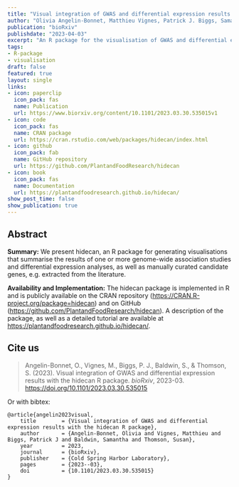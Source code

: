 ```yaml
---
title: "Visual integration of GWAS and differential expression results with the hidecan R package"
author: "Olivia Angelin-Bonnet, Matthieu Vignes, Patrick J. Biggs, Samantha Baldwin, Susan Thomson"
publication: "bioRxiv"
publishdate: "2023-04-03"
excerpt: "An R package for the visualisation of GWAS and differential expression results along with candidate genes of interest."
tags:
- R-package
- visualisation
draft: false
featured: true
layout: single
links:
- icon: paperclip
  icon_pack: fas
  name: Publication
  url: https://www.biorxiv.org/content/10.1101/2023.03.30.535015v1
- icon: code
  icon_pack: fas
  name: CRAN package
  url: https://cran.rstudio.com/web/packages/hidecan/index.html
- icon: github
  icon_pack: fab
  name: GitHub repository
  url: https://github.com/PlantandFoodResearch/hidecan
- icon: book
  icon_pack: fas
  name: Documentation
  url: https://plantandfoodresearch.github.io/hidecan/
show_post_time: false
show_publication: true
---
```


## Abstract

**Summary:** We present hidecan, an R package for generating visualisations that summarise the results of one or more genome-wide association studies and differential expression analyses, as well as manually curated candidate genes, e.g. extracted from the literature.

**Availability and Implementation:** The hidecan package is implemented in R and is publicly available on the CRAN repository (https://CRAN.R-project.org/package=hidecan) and on GitHub (https://github.com/PlantandFoodResearch/hidecan). A description of the package, as well as a detailed tutorial are available at https://plantandfoodresearch.github.io/hidecan/.

## Cite us

> Angelin-Bonnet, O., Vignes, M., Biggs, P. J., Baldwin, S., & Thomson, S. (2023). Visual integration of GWAS and differential expression results with the hidecan R package. *bioRxiv*, 2023-03. https://doi.org/10.1101/2023.03.30.535015

Or with bibtex:

```
@article{angelin2023visual,
	title        = {Visual integration of GWAS and differential expression results with the hidecan R package},
	author       = {Angelin-Bonnet, Olivia and Vignes, Matthieu and Biggs, Patrick J and Baldwin, Samantha and Thomson, Susan},
	year         = 2023,
	journal      = {bioRxiv},
	publisher    = {Cold Spring Harbor Laboratory},
	pages        = {2023--03},
	doi          = {10.1101/2023.03.30.535015}
}
```
